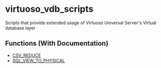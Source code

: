 # virtuoso_vdb_scripts
Scripts that provide extended usage of Virtuoso Universal Server's Virtual database layer

## Functions (With Documentation)
* [CSV_REDUCE](https://github.com/danielhmills/virtuoso_vdb_scripts/tree/main/csv_reduce)
* [SQL_VIEW_TO_PHYSICAL](https://github.com/danielhmills/virtuoso_vdb_scripts/tree/main/sql_view_to_physical)

